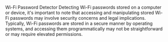 Wi-Fi Password Detector Detecting Wi-Fi passwords stored on a computer or device, it's important to note that accessing and manipulating stored Wi-Fi passwords may involve security concerns and legal implications. Typically, Wi-Fi passwords are stored in a secure manner by operating systems, and accessing them programmatically may not be straightforward or may require elevated permissions.

